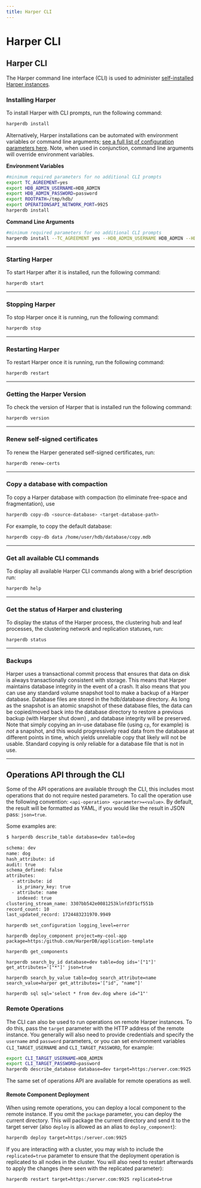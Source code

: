 ```yaml
---
title: Harper CLI
---
```


# Harper CLI

## Harper CLI

The Harper command line interface (CLI) is used to administer [self-installed Harper instances](./install-harper/).

### Installing Harper

To install Harper with CLI prompts, run the following command:

```bash
harperdb install
```

Alternatively, Harper installations can be automated with environment variables or command line arguments; [see a full list of configuration parameters here](./configuration#using-the-configuration-file-and-naming-conventions). Note, when used in conjunction, command line arguments will override environment variables.

**Environment Variables**

```bash
#minimum required parameters for no additional CLI prompts
export TC_AGREEMENT=yes
export HDB_ADMIN_USERNAME=HDB_ADMIN
export HDB_ADMIN_PASSWORD=password
export ROOTPATH=/tmp/hdb/
export OPERATIONSAPI_NETWORK_PORT=9925
harperdb install
```

**Command Line Arguments**

```bash
#minimum required parameters for no additional CLI prompts
harperdb install --TC_AGREEMENT yes --HDB_ADMIN_USERNAME HDB_ADMIN --HDB_ADMIN_PASSWORD password --ROOTPATH /tmp/hdb/ --OPERATIONSAPI_NETWORK_PORT 9925
```

***

### Starting Harper

To start Harper after it is installed, run the following command:

```bash
harperdb start
```

***

### Stopping Harper

To stop Harper once it is running, run the following command:

```bash
harperdb stop
```

***

### Restarting Harper

To restart Harper once it is running, run the following command:

```bash
harperdb restart
```

***

### Getting the Harper Version

To check the version of Harper that is installed run the following command:

```bash
harperdb version
```

***

### Renew self-signed certificates

To renew the Harper generated self-signed certificates, run:

```bash
harperdb renew-certs
```

***

### Copy a database with compaction

To copy a Harper database with compaction (to eliminate free-space and fragmentation), use

```bash
harperdb copy-db <source-database> <target-database-path>
```

For example, to copy the default database:

```bash
harperdb copy-db data /home/user/hdb/database/copy.mdb
```

***

### Get all available CLI commands

To display all available Harper CLI commands along with a brief description run:

```bash
harperdb help
```

***

### Get the status of Harper and clustering

To display the status of the Harper process, the clustering hub and leaf processes, the clustering network and replication statuses, run:

```bash
harperdb status
```

***

### Backups

Harper uses a transactional commit process that ensures that data on disk is always transactionally consistent with storage. This means that Harper maintains database integrity in the event of a crash. It also means that you can use any standard volume snapshot tool to make a backup of a Harper database. Database files are stored in the hdb/database directory. As long as the snapshot is an atomic snapshot of these database files, the data can be copied/moved back into the database directory to restore a previous backup (with Harper shut down) , and database integrity will be preserved. Note that simply copying an in-use database file (using `cp`, for example) is _not_ a snapshot, and this would progressively read data from the database at different points in time, which yields unreliable copy that likely will not be usable. Standard copying is only reliable for a database file that is not in use.

***

## Operations API through the CLI

Some of the API operations are available through the CLI, this includes most operations that do not require nested parameters. To call the operation use the following convention: `<api-operation> <parameter>=<value>`. By default, the result will be formatted as YAML, if you would like the result in JSON pass: `json=true`.

Some examples are:

```bash
$ harperdb describe_table database=dev table=dog

schema: dev
name: dog
hash_attribute: id
audit: true
schema_defined: false
attributes:
  - attribute: id
    is_primary_key: true
  - attribute: name
    indexed: true
clustering_stream_name: 3307bb542e0081253klnfd3f1cf551b
record_count: 10
last_updated_record: 1724483231970.9949
```

`harperdb set_configuration logging_level=error`

`harperdb deploy_component project=my-cool-app package=https:/github.com/HarperDB/application-template`

`harperdb get_components`

`harperdb search_by_id database=dev table=dog ids='["1"]' get_attributes='["*"]' json=true`

`harperdb search_by_value table=dog search_attribute=name search_value=harper get_attributes='["id", "name"]'`

`harperdb sql sql='select * from dev.dog where id="1"'`

### Remote Operations

The CLI can also be used to run operations on remote Harper instances. To do this, pass the `target` parameter with the HTTP address of the remote instance. You generally will also need to provide credentials and specify the `username` and `password` parameters, or you can set environment variables `CLI_TARGET_USERNAME` and `CLI_TARGET_PASSWORD`, for example:

```bash
export CLI_TARGET_USERNAME=HDB_ADMIN
export CLI_TARGET_PASSWORD=password
harperdb describe_database database=dev target=https:/server.com:9925
```

The same set of operations API are available for remote operations as well.

#### Remote Component Deployment

When using remote operations, you can deploy a local component to the remote instance. If you omit the `package` parameter, you can deploy the current directory. This will package the current directory and send it to the target server (also `deploy` is allowed as an alias to `deploy_component`):

```bash
harperdb deploy target=https:/server.com:9925
```

If you are interacting with a cluster, you may wish to include the `replicated=true` parameter to ensure that the deployment operation is replicated to all nodes in the cluster. You will also need to restart afterwards to apply the changes (here seen with the replicated parameter):

```bash
harperdb restart target=https:/server.com:9925 replicated=true
```
